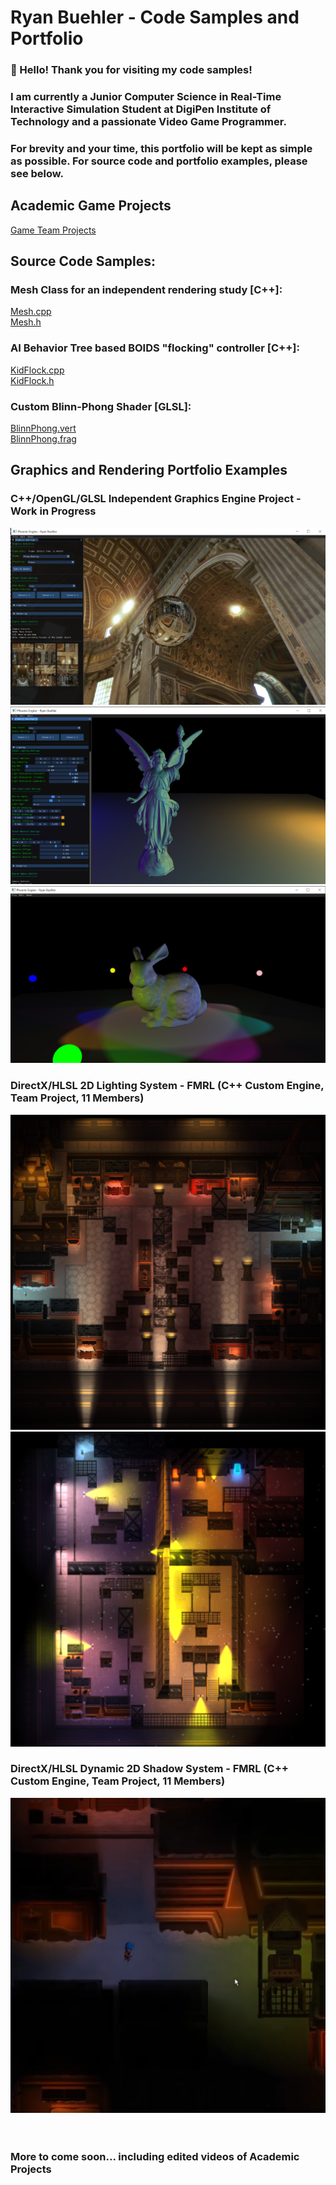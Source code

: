 # Ryan Buehler - Code Samples and Portfolio
### 👋 Hello! Thank you for visiting my code samples!
### I am currently a Junior Computer Science in Real-Time Interactive Simulation Student at DigiPen Institute of Technology and a passionate Video Game Programmer.
### For brevity and your time, this portfolio will be kept as simple as possible. For source code and portfolio examples, please see below.

## Academic Game Projects

[Game Team Projects](https://github.com/RyanBuehler/ryanbuehler/blob/main/AcademicProjects.md)

## Source Code Samples:

### Mesh Class for an independent rendering study [C++]: <br/>
[Mesh.cpp](https://github.com/RyanBuehler/PhoenixEngine/blob/main/PhoenixEngine/src/Mesh.cpp) <br/>
[Mesh.h](https://github.com/RyanBuehler/PhoenixEngine/blob/main/PhoenixEngine/src/Mesh.h) <br/>

### AI Behavior Tree based BOIDS "flocking" controller [C++]: <br/>
[KidFlock.cpp](https://github.com/RyanBuehler/ryanbuehler/blob/main/KidFlock.cpp) <br/>
[KidFlock.h](https://github.com/RyanBuehler/ryanbuehler/blob/main/KidFlock.h) <br/>

### Custom Blinn-Phong Shader [GLSL]: <br/>
[BlinnPhong.vert](https://github.com/RyanBuehler/PhoenixEngine/blob/main/PhoenixEngine/res/shaders/BlinnPhong.vert) <br/>
[BlinnPhong.frag](https://github.com/RyanBuehler/PhoenixEngine/blob/main/PhoenixEngine/res/shaders/BlinnPhong.frag) <br/>

## Graphics and Rendering Portfolio Examples
### C++/OpenGL/GLSL Independent Graphics Engine Project - Work in Progress
![Real Time Environment Mapping](https://github.com/RyanBuehler/ryanbuehler/blob/main/PhoenixEngineEnvironmentMap.png)
![Active Controls via DearImGui](https://github.com/RyanBuehler/ryanbuehler/blob/main/PhoenixEngineImGui.png)
![BlinnPhong Lighting Example](https://github.com/RyanBuehler/ryanbuehler/blob/main/PhoenixEngineShinyRabbit.png)

### DirectX/HLSL 2D Lighting System - FMRL (C++ Custom Engine, Team Project, 11 Members)
![FMRL 2D Lighting Example](https://github.com/RyanBuehler/ryanbuehler/blob/main/FMRL_Lighting.png)
![FMRL 2D Lighting Example](https://github.com/RyanBuehler/ryanbuehler/blob/main/FMRL_Lighting2.png)

### DirectX/HLSL Dynamic 2D Shadow System - FMRL (C++ Custom Engine, Team Project, 11 Members)
![FMRL 2D Shadows Example](https://github.com/RyanBuehler/ryanbuehler/blob/main/FMRL_Shadows.png)
<br/><br/><br/>

### More to come soon... including edited videos of Academic Projects
